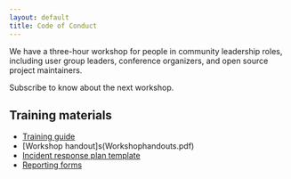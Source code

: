 ```yaml
---
layout: default
title: Code of Conduct
---
```


We have a three-hour workshop for people in community leadership roles, including user group leaders, conference organizers, and open source project maintainers.

Subscribe to know about the next workshop.

## Training materials

- [Training guide](Trainingplan.pdf)
- [Workshop handout]s(Workshophandouts.pdf)
- [Incident response plan template](TemplateIncidentResponseGuide.pdf)
- [Reporting forms](TemplateReportingForm.pdf)